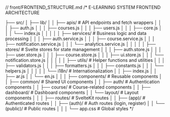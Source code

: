 // front/FRONTEND_STRUCTURE.md
/*
E-LEARNING SYSTEM FRONTEND ARCHITECTURE

├── src/
│   ├── lib/
│   │   ├── apis/          # API endpoints and fetch wrappers
│   │   │   ├── auth.js
│   │   │   ├── courses.js
│   │   │   ├── users.js
│   │   │   ├── core.js
│   │   │   └── index.js
│   │   │
│   │   ├── services/      # Business logic and data processing
│   │   │   ├── auth.service.js
│   │   │   ├── course.service.js
│   │   │   ├── notification.service.js
│   │   │   └── analytics.service.js
│   │   │
│   │   ├── stores/        # Svelte stores for state management
│   │   │   ├── auth.store.js
│   │   │   ├── user.store.js
│   │   │   ├── course.store.js
│   │   │   ├── ui.store.js
│   │   │   └── notification.store.js
│   │   │
│   │   ├── utils/         # Helper functions and utilities
│   │   │   ├── validators.js
│   │   │   ├── formatters.js
│   │   │   ├── constants.js
│   │   │   └── helpers.js
│   │   │
│   │   └── i18n/          # Internationalization
│   │       ├── index.js
│   │       ├── ar.js
│   │       └── en.js
│   │
│   ├── components/        # Reusable components
│   │   ├── common/        # Shared UI components
│   │   ├── auth/          # Authentication components
│   │   ├── course/        # Course-related components
│   │   ├── dashboard/     # Dashboard components
│   │   └── layout/        # Layout components
│   │
│   ├── routes/           # SvelteKit routes
│   │   ├── (app)/        # Authenticated routes
│   │   ├── (auth)/       # Auth routes (login, register)
│   │   └── (public)/     # Public routes
│   │
│   └── app.css           # Global styles
*/